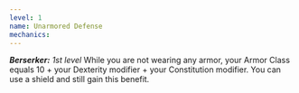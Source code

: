 ```yaml
---
level: 1
name: Unarmored Defense
mechanics:
---
```

_**Berserker:** 1st level_
While you are not wearing any armor, your Armor Class equals 10 + your Dexterity modifier + your Constitution modifier. You can use a shield and still gain this benefit.